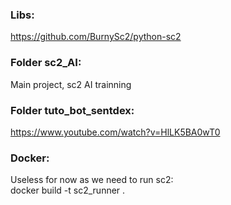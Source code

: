 ### Libs: <br>
https://github.com/BurnySc2/python-sc2 

### Folder sc2_AI: <br>
Main project, sc2 AI trainning 

### Folder tuto_bot_sentdex: <br>
https://www.youtube.com/watch?v=HlLK5BA0wT0

### Docker:
Useless for now as we need to run sc2: <br>
docker build -t sc2_runner .
